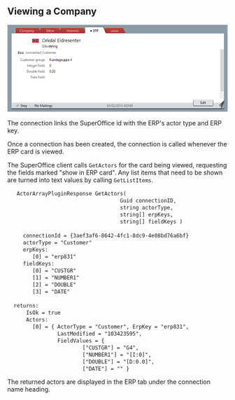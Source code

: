 <properties date="2016-05-10"
SortOrder="15"
/>

Viewing a Company
-----------------

![](viewing.png)

The connection links the SuperOffice id with the ERP's actor type and ERP key.

Once a connection has been created, the connection is called whenever the ERP card is viewed.

The SuperOffice client calls `GetActors` for the card being viewed, requesting the fields marked "show in ERP card". Any list items that need to be shown are turned into text values by calling `GetListItems`.

```
   ActorArrayPluginResponse GetActors(
                                    Guid connectionID, 
                                    string actorType, 
                                    string[] erpKeys, 
                                    string[] fieldKeys )

     connectionId = {3aef3af6-8642-4fc1-8dc9-4e08bd76a6bf}
     actorType = "Customer"
     erpKeys:
        [0] = "erp831"
     fieldKeys:
        [0] = "CUSTGR"
        [1] = "NUMBER1"
        [2] = "DOUBLE"
        [3] = "DATE"

  returns:
      IsOk = true
      Actors:
        [0] = { ActorType = "Customer", ErpKey = "erp831",
                LastModified = "103423595", 
                FieldValues = { 
                        ["CUSTGR"] = "G4",
                        ["NUMBER1"] = "[I:0]",
                        ["DOUBLE"] = "[D:0.0]",
                        ["DATE"] = "" }
```

The returned actors are displayed in the ERP tab under the connection name heading.
